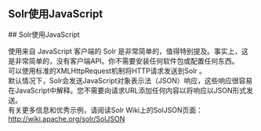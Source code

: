 ## Solr使用JavaScript 
<div class="content-intro view-box ">
## Solr使用JavaScript

使用来自 JavaScript 客户端的 Solr 是非常简单的，值得特别提及。事实上，这是非常简单的，没有客户端API。你不需要安装任何软件包或配置任​​何东西。  
可以使用标准的XMLHttpRequest机制将HTTP请求发送到Solr 。  
默认情况下，Solr会发送JavaScript对象表示法（JSON）响应，这些响应很容易在JavaScript中解释。您不需要向请求URL添加任何内容以将响应以JSON形式发送。  
有关更多信息和优秀示例，请阅读Solr Wiki上的SolJSON页面：http://wiki.apache.org/solr/SolJSON  
